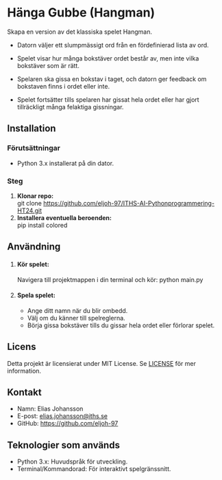 # Hänga Gubbe (Hangman)
Skapa en version av det klassiska spelet Hangman.

* Datorn väljer ett slumpmässigt ord från en fördefinierad lista av ord.

* Spelet visar hur många bokstäver ordet består av, men inte vilka bokstäver som är rätt.

* Spelaren ska gissa en bokstav i taget, och datorn ger feedback om bokstaven finns i ordet eller inte.

* Spelet fortsätter tills spelaren har gissat hela ordet eller har gjort tillräckligt många felaktiga gissningar.


## Installation
### Förutsättningar
* Python 3.x installerat på din dator.

### Steg
1. **Klonar repo:**  
   git clone https://github.com/eljoh-97/ITHS-AI-Pythonprogrammering-HT24.git  
2. **Installera eventuella beroenden:**  
   pip install colored

## Användning
1. #### Kör spelet:
   Navigera till projektmappen i din terminal och kör:
   python main.py
   
2. #### Spela spelet:
   * Ange ditt namn när du blir ombedd.
   * Välj om du känner till spelreglerna.
   * Börja gissa bokstäver tills du gissar hela ordet eller förlorar spelet.

## Licens
Detta projekt är licensierat under MIT License. Se [LICENSE](LICENSE) för mer information.

## Kontakt
* Namn: Elias Johansson
* E-post: elias.johansson@iths.se
* GitHub: https://github.com/eljoh-97

## Teknologier som används
* Python 3.x: Huvudspråk för utveckling.
* Terminal/Kommandorad: För interaktivt spelgränssnitt.
